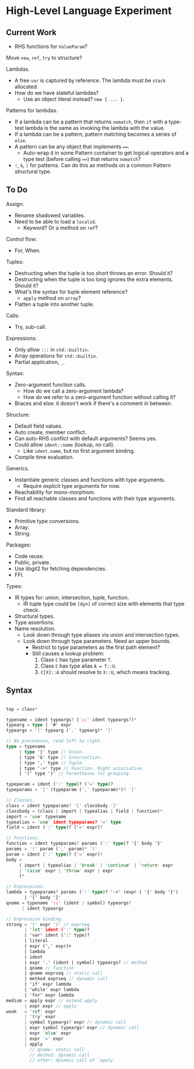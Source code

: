 # High-Level Language Experiment

## Current Work

- RHS functions for `ValueParam`?

Move `new`, `ref`, `try` to structure?

Lambdas.
- A free `var` is captured by reference. The lambda must be `stack` allocated.
- How do we have stateful lambdas?
  - Use an object literal instead? `new { ... }`.

Patterns for lambdas.
- If a lambda can be a pattern that returns `nomatch`, then `if` with a type-test lambda is the same as invoking the lambda with the value.
- If a lambda can be a pattern, pattern matching becomes a series of `else`.
- A pattern can be any object that implements `==`.
  - Auto-wrap it in some Pattern container to get logical operators and a type test (before calling `==`) that returns `nomatch`?
- `!`, `&`, `|` for patterns. Can do this as methods on a common Pattern structural type.

## To Do

Assign:
- Rename shadowed variables.
- Need to be able to load a `localid`.
  - Keyword? Or a method on `ref`?

Control flow:
- For, When.

Tuples:
- Destructing when the tuple is too short throws an error. Should it?
- Destructing when the tuple is too long ignores the extra elements. Should it?
- What's the syntax for tuple element reference?
  - `apply` method on `array`?
- Flatten a tuple into another tuple.

Calls:
- Try, sub-call.

Expressions:
- Only allow `:::` in `std::builtin`.
- Array operations for `std::builtin`.
- Partial application, `_`.

Syntax:
- Zero-argument function calls.
  - How do we call a zero-argument lambda?
  - How do we refer to a zero-argument function without calling it?
- Braces and else: it doesn't work if there's a comment in between.

Structure:
- Default field values.
- Auto create, member conflict.
- Can auto-RHS conflict with default arguments? Seems yes.
- Could allow `ident::name` (lookup, no call).
  - Like `ident.name`, but no first argument binding.
- Compile time evaluation.

Generics.
- Instantiate generic classes and functions with type arguments.
  - Require explicit type arguments for now.
- Reachability for mono-morphism.
- Find all reachable classes and functions with their type arguments.

Standard library:
- Primitive type conversions.
- Array.
- String.

Packages:
- Code reuse.
- Public, private.
- Use libgit2 for fetching dependencies.
- FFI.

Types:
- IR types for: union, intersection, tuple, function.
  - IR tuple type could be `[dyn]` of correct size with elements that type check.
- Structural types.
- Type assertions.
- Name resolution.
  - Look down through type aliases via union and intersection types.
  - Look down through type parameters. Need an upper bounds.
    - Restrict to type parameters as the first path element?
    - Still causes a lookup problem:
      1. Class `C` has type parameter `T`.
      2. Class `C` has type alias `A = T::U`.
      3. `C[X]::A` should resolve to `X::U`, which means tracking.

## Syntax

```rs

top = class*

typename = ident typeargs? ('::' ident typeargs?)*
typearg = type | '#' expr
typeargs = '[' typearg (',' typearg)* ']'

// No precedence, read left to right.
type = typename
     | type '|' type // Union.
     | type '&' type // Intersection.
     | type ',' type // Tuple.
     | type '->' type // Function. Right associative.
     | '(' type ')' // Parentheses for grouping.

typeparam = ident (':' type)? ('=' type)?
typeparams = '[' (typeparam (',' typeparam)*)? ']'

// Classes.
class = ident typeparams? '{' classbody '}'
classbody = (class | import | typealias | field | function)*
import = 'use' typename
typealias = 'use' ident typeparams? '=' type
field = ident (':' type)? ('=' expr)?

// Functions.
function = ident typeparams? params (':' type)? '{' body '}'
params = '(' param (',' param)* ')'
param = ident (':' type)? ('=' expr)?
body =
     ( import | typealias | 'break' | 'continue' | 'return' expr
     | 'raise' expr | 'throw' expr | expr
     )*

// Expressions.
lambda = typeparams? params (':' type)? '->' (expr | '{' body '}')
       | '{' body '}'
qname = typename '::' (ident | symbol) typeargs?
      | ident typeargs

// Expression binding.
strong = '(' expr ')' // exprseq
       | 'let' ident (':' type)?
       | 'var' ident (':' type)?
       | literal
       | expr (',' expr)+
       | lambda
       | ident
       | expr '.' (ident | symbol) typeargs? // method
       | qname // function
       | qname exprseq // static call
       | method exprseq // dynamic call
       | 'if' expr lambda
       | 'while' expr lambda
       | 'for' expr lambda
medium = apply expr // extend apply
       | expr expr // apply
weak   = 'ref' expr
       | 'try' expr
       | symbol typeargs? expr // dynamic call
       | expr symbol typeargs? expr // dynamic call
       | expr 'else' expr
       | expr '=' expr
       | apply
         // qname: static call
         // method: dynamic call
         // other: dynamic call of `apply`

```
